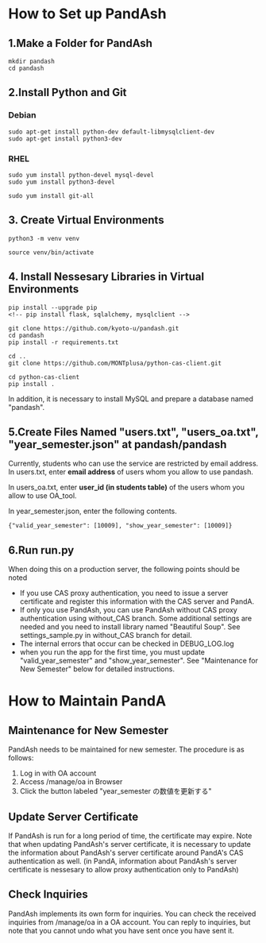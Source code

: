 # How to Set up PandAsh

## 1.Make a Folder for PandAsh
```
mkdir pandash
cd pandash
```

## 2.Install Python and Git
### Debian
    sudo apt-get install python-dev default-libmysqlclient-dev
    sudo apt-get install python3-dev
 
### RHEL
    sudo yum install python-devel mysql-devel
    sudo yum install python3-devel

```
sudo yum install git-all
```

## 3. Create Virtual Environments
```
python3 -m venv venv

source venv/bin/activate
```
## 4. Install Nessesary Libraries in Virtual Environments
```
pip install --upgrade pip
<!-- pip install flask, sqlalchemy, mysqlclient -->

git clone https://github.com/kyoto-u/pandash.git
cd pandash
pip install -r requirements.txt

cd ..
git clone https://github.com/MONTplusa/python-cas-client.git

cd python-cas-client
pip install .
```

In addition, it is necessary to install MySQL and prepare a database named "pandash".

## 5.Create Files Named "users.txt", "users_oa.txt", "year_semester.json" at pandash/pandash

Currently, students who can use the service are restricted by email address.
In users.txt, enter **email address** of users whom you allow to use pandash.

In users_oa.txt, enter **user_id (in students table)** of the users whom you allow to use OA_tool.

In year_semester.json, enter the following contents.
```
{"valid_year_semester": [10009], "show_year_semester": [10009]}
```

## 6.Run run.py

When doing this on a production server, the following points should be noted

- If you use CAS proxy authentication, you need to issue a server certificate and register this information with the CAS server and PandA.
- If only you use PandAsh, you can use PandAsh without CAS proxy authentication using without_CAS branch. Some additional settings are needed and you need to install library named "Beautiful Soup". See settings_sample.py in without_CAS branch for detail.
- The internal errors that occur can be checked in DEBUG_LOG.log
- when you run the app for the first time, you must update "valid_year_semester" and "show_year_semester". See "Maintenance for New Semester" below for detailed instructions.

# How to Maintain PandA

## Maintenance for New Semester

PandAsh needs to be maintained for new semester.
The procedure is as follows:

1. Log in with OA account
2. Access /manage/oa in Browser
3. Click the button labeled "year_semester の数値を更新する"

## Update Server Certificate

If PandAsh is run for a long period of time, the certificate may expire.
Note that when updating PandAsh's server certificate, it is necessary to update the information about PandAsh's server certificate around PandA's CAS authentication as well.
(in PandA, information about PandAsh's server certificate is nessesary to allow proxy authentication only to PandAsh)

## Check Inquiries

PandAsh implements its own form for inquiries. You can check the received inquiries from /manage/oa in a OA account.
You can reply to inquiries, but note that you cannot undo what you have sent once you have sent it.
